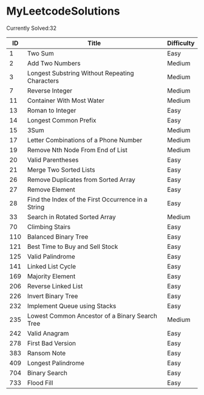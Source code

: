 # MyLeetcodeSolutions
Currently Solved:32

| ID   | Title                                           | Difficulty |
| ---- | ----------------------------------------------- | ---------- |
| 1    | Two Sum                                         | Easy       |
| 2    | Add Two Numbers                                 | Medium     |
| 3    | Longest Substring Without Repeating Characters  | Medium     |
| 7    | Reverse Integer                                 | Medium     |
| 11   | Container With Most Water                       | Medium     |
| 13   | Roman to Integer                                | Easy       |
| 14   | Longest Common Prefix                           | Easy       |
| 15   | 3Sum                                            | Medium     |
| 17   | Letter Combinations of a Phone Number           | Medium     |
| 19   | Remove Nth Node From End of List                | Medium     |
| 20   | Valid Parentheses                               | Easy       |
| 21   | Merge Two Sorted Lists                          | Easy       |
| 26   | Remove Duplicates from Sorted Array             | Easy       |
| 27   | Remove Element                                  | Easy       |
| 28   | Find the Index of the First Occurrence in a String | Easy    |
| 33   | Search in Rotated Sorted Array                  | Medium     |
| 70   | Climbing Stairs                                 | Easy       |
| 110  | Balanced Binary Tree                            | Easy       |
| 121  | Best Time to Buy and Sell Stock                 | Easy       | 
| 125  | Valid Palindrome                                | Easy       | 
| 141  | Linked List Cycle                               | Easy       |
| 169  | Majority Element                                | Easy       |
| 206  | Reverse Linked List                             | Easy       |
| 226  | Invert Binary Tree                              | Easy       |  
| 232  | Implement Queue using Stacks                    | Easy       | 
| 235  | Lowest Common Ancestor of a Binary Search Tree  | Medium     |   
| 242  | Valid Anagram                                   | Easy       |  
| 278  | First Bad Version                               | Easy       | 
| 383  | Ransom Note                                     | Easy       | 
| 409  | Longest Palindrome                              | Easy       | 
| 704  | Binary Search                                   | Easy       |      
| 733  | Flood Fill                                      | Easy       |   